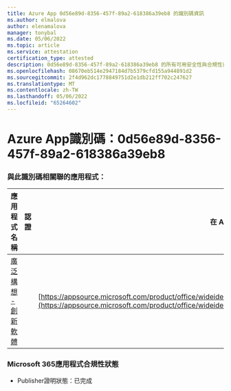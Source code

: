 ```yaml
---
title: Azure App 0d56e89d-8356-457f-89a2-618386a39eb8 的識別碼資訊
ms.author: elmalova
author: elenamalova
manager: tonybal
ms.date: 05/06/2022
ms.topic: article
ms.service: attestation
certification_type: attested
description: 0d56e89d-8356-457f-89a2-618386a39eb8 的所有可用安全性與合規性資訊。
ms.openlocfilehash: 08670eb514e2947184d7b5379cfd155a944891d2
ms.sourcegitcommit: 2f4d962dc1778849751d2e1db212ff702c247627
ms.translationtype: MT
ms.contentlocale: zh-TW
ms.lasthandoff: 05/06/2022
ms.locfileid: "65264602"
---
```

# <a name="azure-app-id-0d56e89d-8356-457f-89a2-618386a39eb8"></a>Azure App識別碼：0d56e89d-8356-457f-89a2-618386a39eb8


### <a name="apps-associated-with-this-id"></a>與此識別碼相關聯的應用程式：
| **應用程式名稱** | **認證** | **在 AppSource 中檢視** |
|--------------|---------------|-----------------------|
| [廣泛構想 - 創新軟體](../forward/wideideaspoweredbyidea2innovaitonswedenab.innovation_cloud_application.md) |  | [https://appsource.microsoft.com/product/office/wideideaspoweredbyidea2innovaitonswedenab.innovation_cloud_application](https://appsource.microsoft.com/product/office/wideideaspoweredbyidea2innovaitonswedenab.innovation_cloud_application) |

### <a name="microsoft-365-app-compliance-status"></a>Microsoft 365應用程式合規性狀態
- Publisher證明狀態：已完成
